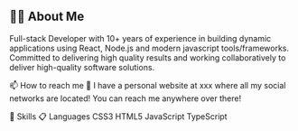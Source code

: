 ## 👨‍💻 About Me

Full-stack Developer with 10+ years of experience in building dynamic applications using React,
Node.js and modern javascript tools/frameworks. Committed to delivering high quality results
and working collaboratively to deliver high-quality software solutions.

📫 How to reach me
🔗 I have a personal website at xxx where all my social networks are located! You can reach me anywhere over there!

💼 Skills
📋 Languages
CSS3 HTML5 JavaScript TypeScript

<!--
**nikhilduacan/nikhilduacan** is a ✨ _special_ ✨ repository because its `README.md` (this file) appears on your GitHub profile.

Here are some ideas to get you started:

- 🔭 I’m currently working on ...
- 🌱 I’m currently learning ...
- 👯 I’m looking to collaborate on ...
- 🤔 I’m looking for help with ...
- 💬 Ask me about ...
- 📫 How to reach me: ...
- 😄 Pronouns: ...
- ⚡ Fun fact: ...
-->
